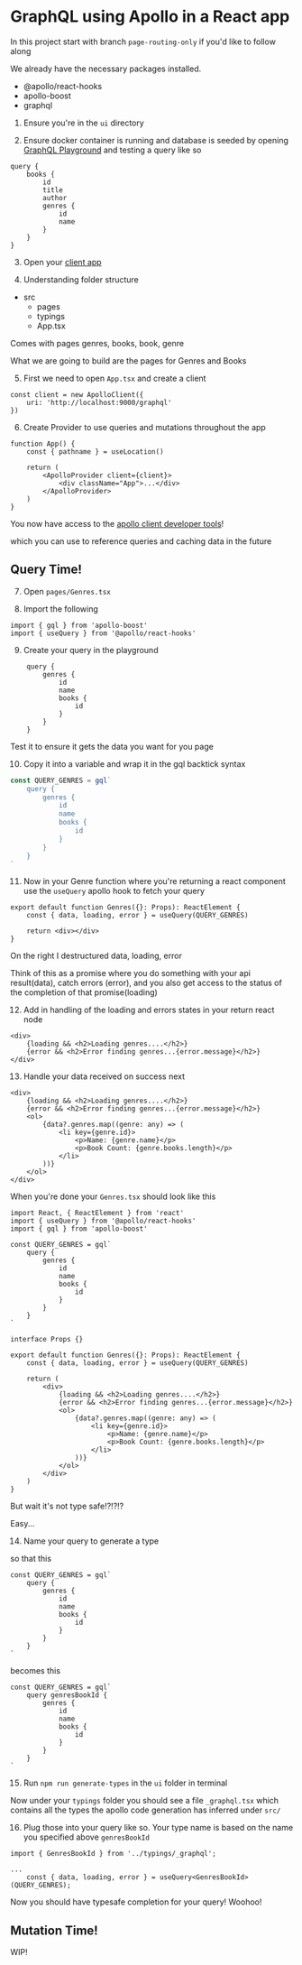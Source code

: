 # GraphQL using Apollo in a React app

In this project start with branch `page-routing-only` if you'd like to follow along

We already have the necessary packages installed.

-   @apollo/react-hooks
-   apollo-boost
-   graphql

1. Ensure you're in the `ui` directory

2. Ensure docker container is running and database is seeded by opening [GraphQL Playground](http://localhost:9000/graphql) and testing a query like so

```
query {
    books {
        id
        title
        author
        genres {
            id
            name
        }
    }
}
```

3. Open your [client app](http://localhost:3000)

4. Understanding folder structure

-   src
    -   pages
    -   typings
    -   App.tsx

Comes with pages genres, books, book, genre

What we are going to build are the pages for Genres and Books

5.  First we need to open `App.tsx` and create a client

```tsx
const client = new ApolloClient({
    uri: 'http://localhost:9000/graphql'
})
```

6. Create Provider to use queries and mutations throughout the app

```tsx
function App() {
    const { pathname } = useLocation()

    return (
        <ApolloProvider client={client}>
            <div className="App">...</div>
        </ApolloProvider>
    )
}
```

You now have access to the [apollo client developer tools](https://chrome.google.com/webstore/detail/apollo-client-developer-t/jdkknkkbebbapilgoeccciglkfbmbnfm)!

which you can use to reference queries and caching data in the future

## Query Time!

7. Open `pages/Genres.tsx`

8. Import the following

```tsx
import { gql } from 'apollo-boost'
import { useQuery } from '@apollo/react-hooks'
```

9. Create your query in the playground

```
    query {
        genres {
            id
            name
            books {
                id
            }
        }
    }
```

Test it to ensure it gets the data you want for you page

10. Copy it into a variable and wrap it in the gql backtick syntax

```ts
const QUERY_GENRES = gql`
    query {
        genres {
            id
            name
            books {
                id
            }
        }
    }
`
```

11. Now in your Genre function where you're returning a react component use the `useQuery` apollo hook to fetch your query

```tsx
export default function Genres({}: Props): ReactElement {
    const { data, loading, error } = useQuery(QUERY_GENRES)

    return <div></div>
}
```

On the right I destructured data, loading, error

Think of this as a promise where you do something with your api result(data), catch errors (error), and you also get access to the status of the completion of that promise(loading)

12. Add in handling of the loading and errors states in your return react node

```tsx
<div>
    {loading && <h2>Loading genres....</h2>}
    {error && <h2>Error finding genres...{error.message}</h2>}
</div>
```

13. Handle your data received on success next

```tsx
<div>
    {loading && <h2>Loading genres....</h2>}
    {error && <h2>Error finding genres...{error.message}</h2>}
    <ol>
        {data?.genres.map((genre: any) => (
            <li key={genre.id}>
                <p>Name: {genre.name}</p>
                <p>Book Count: {genre.books.length}</p>
            </li>
        ))}
    </ol>
</div>
```

When you're done your `Genres.tsx` should look like this

```tsx
import React, { ReactElement } from 'react'
import { useQuery } from '@apollo/react-hooks'
import { gql } from 'apollo-boost'

const QUERY_GENRES = gql`
    query {
        genres {
            id
            name
            books {
                id
            }
        }
    }
`

interface Props {}

export default function Genres({}: Props): ReactElement {
    const { data, loading, error } = useQuery(QUERY_GENRES)

    return (
        <div>
            {loading && <h2>Loading genres....</h2>}
            {error && <h2>Error finding genres...{error.message}</h2>}
            <ol>
                {data?.genres.map((genre: any) => (
                    <li key={genre.id}>
                        <p>Name: {genre.name}</p>
                        <p>Book Count: {genre.books.length}</p>
                    </li>
                ))}
            </ol>
        </div>
    )
}
```

But wait it's not type safe!?!?!?

Easy...

14. Name your query to generate a type

so that this

```tsx
const QUERY_GENRES = gql`
    query {
        genres {
            id
            name
            books {
                id
            }
        }
    }
`
```

becomes this

```tsx
const QUERY_GENRES = gql`
    query genresBookId {
        genres {
            id
            name
            books {
                id
            }
        }
    }
`
```

15. Run `npm run generate-types` in the `ui` folder in terminal

Now under your `typings` folder you should see a file `_graphql.tsx` which contains all the types the apollo code generation has inferred under `src/`

16. Plug those into your query like so. Your type name is based on the name you specified above `genresBookId`

```tsx
import { GenresBookId } from '../typings/_graphql';

...
    const { data, loading, error } = useQuery<GenresBookId>(QUERY_GENRES);

```

Now you should have typesafe completion for your query! Woohoo!

## Mutation Time!

WIP!
